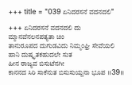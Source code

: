 +++
title = "039 ಏನಿದರಸನೆ ವದನದಲಿ"

+++
ಏನಿದರಸನೆ ವದನದಲಿ ದು  
ಮ್ಮಾನವೆನಲನಪತ್ಯತಾ ಚಿಂ  
ತಾನುರೂಪದ ದುಗುಡವಿದು ನಿಮ್ಮಂಘ್ರಿ ಸೇವೆಯಲಿ   
ಹಾನಿ ದುಷ್ಕೃತಕಹುದಲೇ ಸುತ  
ಹೀನ ರಾಜ್ಯವ ಬಿಸುಟೆನಗೀ  
ಕಾನನದ ಸಿರಿ ಸಾಕೆನುತ ಬಿಸುಸುಯ್ದನಾ ಭೂಪ    ॥39॥